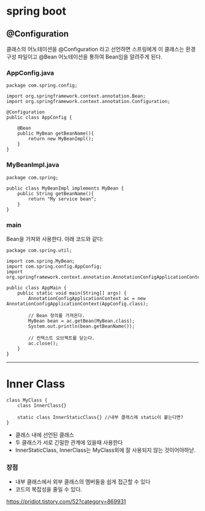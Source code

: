# spring boot

## @Configuration
클래스의 어노테이션을 @Configuration 라고 선언하면 스프링에게 이 클래스는 환경구성 파일이고 @Bean 어노테이션을 통하여 Bean임을 알려주게 된다.


### AppConfig.java

```
package com.spring.config;

import org.springframework.context.annotation.Bean;
import org.springframework.context.annotation.Configuration;

@Configuration
public class AppConfig {

    @Bean
    public MyBean getBeanName(){
        return new MyBeanImpl();
    }
}
```

### MyBeanImpl.java

```
package com.spring;

public class MyBeanImpl implements MyBean {
    public String getBeanName(){
        return "My service bean";
    }
}
```

### main
Bean을 가져와 사용한다. 아래 코드와 같다:

```
package com.spring.util;

import com.spring.MyBean;
import com.spring.config.AppConfig;
import org.springframework.context.annotation.AnnotationConfigApplicationContext;

public class AppMain {
    public static void main(String[] args) {
        AnnotationConfigApplicationContext ac = new AnnotationConfigApplicationContext(AppConfig.class);

        // Bean 정의를 가져온다.
        MyBean bean = ac.getBean(MyBean.class);
        System.out.println(bean.getBeanName());

        // 컨텍스트 오브젝트를 닫는다.
        ac.close();
    }
}
```

---

# Inner Class

```
class MyClass {
    class InnerClass{}

    static class InnerStaticClass{} //내부 클래스에 static이 붙는다면?
}
```

- 클래스 내에 선언된 클래스
- 두 클래스가 서로 긴밀한 관계에 있을때 사용한다
- InnerStaticClass, InnerClass는 MyClass외에 잘 사용되지 않는 것이어야하낟.


### 장점
- 내부 클래스에서 외부 클래스의 멤버들을 쉽게 접근할 수 있다
- 코드의 복잡성을 줄일 수 있다.

https://pridiot.tistory.com/52?category=869931